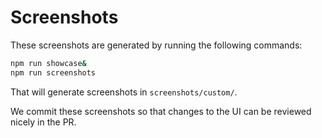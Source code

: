 # Screenshots

These screenshots are generated by running the following commands:

``` bash
npm run showcase&
npm run screenshots
```

That will generate screenshots in `screenshots/custom/`.

We commit these screenshots so that changes to the UI can be reviewed nicely in the PR.
